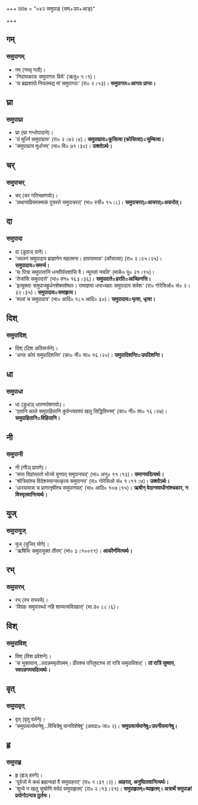 +++
title = "०४२ समुपाङ् (सम्+उप+आङ्)"

+++

## गम्
### समुपागम्
- गम् (गम्लृ गतौ)।
- 'निदाघकालः समुपागतः प्रिये' (ऋतु० १।१)।
- 'स ब्रह्मशापो नियतमद्य मां समुपागतः' (रा० २।५३)। **समुपागतः=आगतः प्राप्तः।**

## घ्रा
### समुपाघ्रा
- घ्रा (घ्रा गन्धोपादाने)।
- 'तं मूर्ध्नि समुपाघ्राय' (रा० २।७२।४)। **समुपाघ्राय=कुसित्वा (कोसित्वा)=चुम्बित्वा।**
- 'समुपाघ्राय मूर्धानम्' (भा० वि० ७१।३०)। **उक्तोऽर्थः।**

## चर्
### समुपाचर्
- चर् (चर गतिभक्षणयोः)।
- 'तथाप्यप्रियमस्माकं पुत्रस्ते समुपाचरत्' (भा० स्त्री० १५।८)। **समुपाचरत्=आचरत्=अकरोत्।**

## दा
### समुपादा
- दा (डुदाञ् दाने)।
- 'ज्वलनं समुपादाय ब्राह्मणेन महात्मना। हावयामास' (कौसल्या) (रा० २।२५।२५)। **समुपादाय=समर्प्य।**
- 'यः पित्रा समुपात्तानि धनवीर्ययशांसि वै। न्यूनतां नयति' (मार्क० पू० २१।९५)।
- 'तेजांसि समुपादत्ते' (भा० वन० १६३।३६)। **समुपादत्ते=हरति=आच्छिनत्ति।**
- 'इत्युक्ताः समुपाजह्रुर्धनशेषमशेषतः। रामाज्ञया धनाध्यक्षाः समुपादाय सर्वशः' (रा० गोरेसिओ० सं० २।३२।३५)। **समुपादाय=समाहृत्य।**
- 'मालां च समुपादाय' (भा० आदि० १८५ आदि० ३०)। **समुपादाय=भृत्वा, धृत्वा।**

## दिश्
### समुपादिश्
- दिश् (दिश अतिसर्जने)।
- 'अन्तः कोपं समुपादिशन्ति' (का० नी० सा० १६।२०)। **समुपादिशन्ति=उपदिशन्ति।**

## धा
### समुपाधा
- धा (डुधाञ् धारणपोषणयोः)।
- 'एतानि काले समुपाहितानि कुर्वन्त्यवश्यं खलु सिद्धिविघ्नम्' (का० नी० सा० १६।२७)। **समुपाहितानि=विहितानि।**

## नी
### समुपानी
- नी (णीञ् प्रापणे)।
- 'सप्त विप्रांस्ततो भोज्ये युगपत् समुपानयत्' (भा० अनु० ९१।१३)। **समानयदित्यर्थः।**
- 'श्रोत्रियांश्च विदेशस्यान्सत्कृत्य समुपानय' (रा० गोरेसिओ सं० १।११।७)। **उक्तोऽर्थः।**
- 'धारयामास च प्राणानृषींश्च समुपानयत्' (भा० आदि० १०७।१५)। **ऋषीन् वेदान्स्वाधीनांश्चकार, न विस्मृतवानित्यर्थः।**

## युज्
### समुपायुज्
- युज् (युजिर् योगे)।
- 'ऋषिभिः समुपायुक्तं तीरम्' (भा० ३।१००९९)। **आकीर्णमित्यर्थः।**

## रभ्
### समुपारभ्
- रभ् (रभ राभस्ये)।
- 'विग्रहः समुपारब्धो नहि शाम्यत्यविग्रहात्' (भा.उ० ८८।६)।

## विश्
### समुपाविश्
- विश् (विश प्रवेशने)।
- 'स भुक्तवान्…तदन्नममृतोपमम्। प्रीतश्च परितुष्टश्च तां रात्रि समुपाविशत्'। **तां रात्रिं सुष्वाप, स्वपन्नगमयदित्यर्थः।**

## वृत्
### समुपावृत्
- वृत् (वृतु वर्तने)।
- 'समुपावर्त्यमानेषु…विचित्रेषु यानविशेषेषु' (अवदा० जा० २)। **समुपावर्त्यमानेषु=उपनीयमानेषु।**

## हृ
### समुपाहृ
- हृ (हृञ् हरणे)।
- 'पूर्वजो मे कथं ब्रह्मन्यज्ञं वै समुपाहरत्' (रा० १।३९।२)। **आहरत्, अनुष्ठितवानित्यर्थः।**
- 'शून्ये न खलु सुश्रोणि मयेदं समुपाहृतम्' (रा० २।१३।२१)। **समुपाहृतम्=व्याहृतम्। अत्रार्थे समुपाङां प्रयोगोऽन्यत्र दुर्लभः।**
